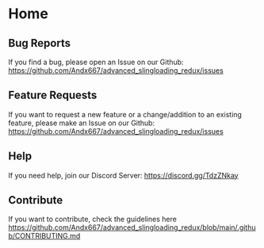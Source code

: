 # Home

## Bug Reports

If you find a bug, please open an Issue on our Github: <https://github.com/Andx667/advanced_slingloading_redux/issues>

## Feature Requests

If you want to request a new feature or a change/addition to an existing feature, please make an Issue on our Github: <https://github.com/Andx667/advanced_slingloading_redux/issues>

## Help

If you need help, join our Discord Server: <https://discord.gg/TdzZNkay>

## Contribute

If you want to contribute, check the guidelines here <https://github.com/Andx667/advanced_slingloading_redux/blob/main/.github/CONTRIBUTING.md>
